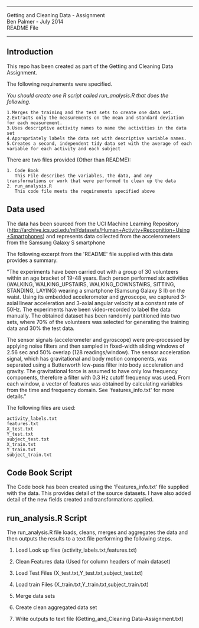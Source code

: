 -----------------------------------------------------------------
Getting and Cleaning Data - Assignment  
Ben Palmer - July 2014  
README File  

-----------------------------------------------------------------


## Introduction


This repo has been created as part of the Getting and Cleaning Data Assignment. 

The following requirements were specified.


*You should create one R script called run_analysis.R that does the following.*

	1.Merges the training and the test sets to create one data set.
	2.Extracts only the measurements on the mean and standard deviation for each measurement. 
	3.Uses descriptive activity names to name the activities in the data set
	4.Appropriately labels the data set with descriptive variable names. 
	5.Creates a second, independent tidy data set with the average of each variable for each activity and each subject


There are two files provided (Other than README):

	1. Code Book 
	   This File describes the variables, the data, and any transformations or work that were performed to clean up the data
	2. run_analysis.R
	   This code file meets the requirements specified above	


## Data used


The data has been sourced from the UCI Machine Learning Repository (http://archive.ics.uci.edu/ml/datasets/Human+Activity+Recognition+Using+Smartphones) and represents data collected from the accelerometers from the Samsung Galaxy S smartphone

The following excerpt from the 'README' file supplied with this data provides a summary.

"The experiments have been carried out with a group of 30 volunteers within an age bracket of 19-48 years. Each person performed six activities (WALKING, WALKING_UPSTAIRS, WALKING_DOWNSTAIRS, SITTING, STANDING, LAYING) wearing a smartphone (Samsung Galaxy S II) on the waist. Using its embedded accelerometer and gyroscope, we captured 3-axial linear acceleration and 3-axial angular velocity at a constant rate of 50Hz. The experiments have been video-recorded to label the data manually. The obtained dataset has been randomly partitioned into two sets, where 70% of the volunteers was selected for generating the training data and 30% the test data. 

The sensor signals (accelerometer and gyroscope) were pre-processed by applying noise filters and then sampled in fixed-width sliding windows of 2.56 sec and 50% overlap (128 readings/window). The sensor acceleration signal, which has gravitational and body motion components, was separated using a Butterworth low-pass filter into body acceleration and gravity. The gravitational force is assumed to have only low frequency components, therefore a filter with 0.3 Hz cutoff frequency was used. From each window, a vector of features was obtained by calculating variables from the time and frequency domain. See 'features_info.txt' for more details."

The following files are used:

	activity_labels.txt
	features.txt
	X_test.txt
	Y_test.txt
	subject_test.txt
	X_train.txt
	Y_train.txt
	subject_train.txt


## Code Book Script

The Code book has been created using the 'Features_info.txt' file supplied with the data. This provides detail of the source datasets. I have also added detail of the new fields created and transformations applied.

## run_analysis.R Script

The run_analysis.R file loads, cleans, merges and aggregates the data and then outputs the results to a text file performing the following steps.


1. Load Look up files (activity_labels.txt,features.txt)

2. Clean Features data (Used for column headers of main dataset) 

3. Load Test Files (X_test.txt,Y_test.txt,subject_test.txt)

4. Load train Files (X_train.txt,Y_train.txt,subject_train.txt)

5. Merge data sets

6. Create clean aggregated data set

7. Write outputs to text file (Getting_and_Cleaning Data-Assignment.txt)

